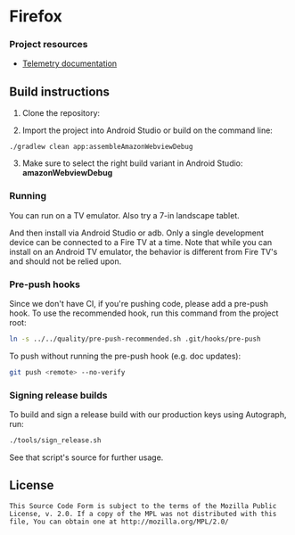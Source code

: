 # Firefox

### Project resources
* [Telemetry documentation](docs/telemetry.md)

## Build instructions
1. Clone the repository:

2. Import the project into Android Studio or build on the command line:

  ```shell
  ./gradlew clean app:assembleAmazonWebviewDebug
  ```
3. Make sure to select the right build variant in Android Studio: **amazonWebviewDebug**

### Running
You can run on a TV emulator. Also try a 7-in landscape tablet.

And then install via Android Studio or adb. Only a single development device
can be connected to a Fire TV at a time. Note that while you can install on an
Android TV emulator, the behavior is different from Fire TV's and should not be
relied upon.

### Pre-push hooks
Since we don't have CI, if you're pushing code, please add a pre-push hook. To use the
recommended hook, run this command from the project root:
```sh
ln -s ../../quality/pre-push-recommended.sh .git/hooks/pre-push
```

To push without running the pre-push hook (e.g. doc updates):
```sh
git push <remote> --no-verify
```

### Signing release builds
To build and sign a release build with our production keys using Autograph, run:
```sh
./tools/sign_release.sh
```

See that script's source for further usage.

## License

    This Source Code Form is subject to the terms of the Mozilla Public
    License, v. 2.0. If a copy of the MPL was not distributed with this
    file, You can obtain one at http://mozilla.org/MPL/2.0/
